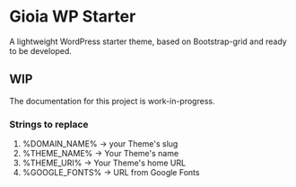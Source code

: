 # Gioia WP Starter
A lightweight WordPress starter theme, based on Bootstrap-grid and ready to be developed.

## WIP
The documentation for this project is work-in-progress.

### Strings to replace
1) %DOMAIN_NAME% -> your Theme's slug
2) %THEME_NAME% -> Your Theme's name
3) %THEME_URI% -> Your Theme's home URL
4) %GOOGLE_FONTS% -> URL from Google Fonts
